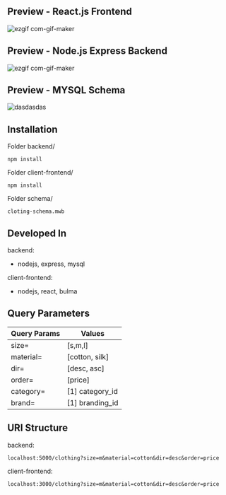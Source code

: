## Preview - React.js Frontend
![ezgif com-gif-maker](https://user-images.githubusercontent.com/65245922/135147757-ce310d3f-3fb0-4ada-9d63-d9428be9c4ee.gif)

## Preview - Node.js Express Backend
![ezgif com-gif-maker](https://user-images.githubusercontent.com/65245922/135597797-1cde2849-7317-4b52-886d-16322e1f3fdb.gif)

## Preview - MYSQL Schema
![dasdasdas](https://user-images.githubusercontent.com/65245922/135150814-e09ff2af-bc32-47ab-b88f-e3e1d8183f84.png)

## Installation
Folder backend/
```
npm install
``` 
Folder client-frontend/
```
npm install
``` 
Folder schema/
```
cloting-schema.mwb
```

## Developed In 
backend: 
 - nodejs, express, mysql

client-frontend:
 - nodejs, react, bulma

## Query Parameters
| Query Params  | Values |
| ------------- | ------------- |
| size=  | [s,m,l]  |
| material=  | [cotton, silk]  |
| dir=  | [desc, asc]  |
| order=  | [price]  |
| category=  | [1] category_id | 
| brand=  | [1] branding_id | 

## URI Structure
backend:
```
localhost:5000/clothing?size=m&material=cotton&dir=desc&order=price
```
client-frontend:
```
localhost:3000/clothing?size=m&material=cotton&dir=desc&order=price
```

